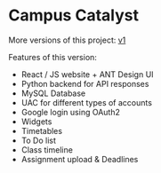 # Campus Catalyst
More versions of this project:
[v1](https://github.com/Lavarite/CampusCatalystOLD)

Features of this version: 
 - React / JS website + ANT Design UI
 - Python backend for API responses
 - MySQL Database
 - UAC for different types of accounts
 - Google login using OAuth2
 - Widgets
 - Timetables
 - To Do list
 - Class timeline
 - Assignment upload & Deadlines
